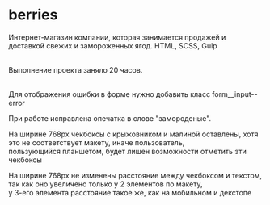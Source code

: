 # berries
Интернет-магазин компании, которая занимается продажей и доставкой свежих и замороженных ягод. HTML, SCSS, Gulp<br><br>

Выполнение проекта заняло 20 часов.<br><br>

Для отображения ошибки в форме нужно добавить класс form__input--error<br>

При работе исправлена опечатка в слове "замороденые".<br>

На ширине 768px чекбоксы с крыжовником и малиной оставлены, хотя это не соответствует макету, иначе пользователь, <br>пользующийся планшетом, будет лишен
возможности отметить эти чекбоксы<br>

На ширине 768px не изменены расстояние между чекбоксом и текстом, так как оно увеличено только у 2 элементов по макету,<br>
у 3-его элемента расстояние такое же, как на мобильном и декстопе<br>


